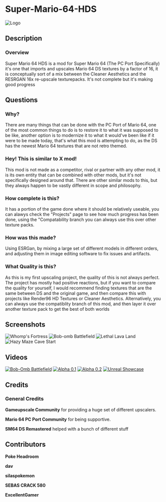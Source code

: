 # Super-Mario-64-HDS
![Logo](https://i.imgur.com/6yZo0kJ.png)
## Description
### Overview
Super Mario 64 HDS is a mod for Super Mario 64 (The PC Port Specifically) it's one that imports and upscales Mario 64 DS textures by a factor of 16, it is conceptually sort of a mix between the Cleaner Aesthetics and the RESRGAN 16x re-upscale texturepacks. It's not complete but it's making good progress
## Questions
### Why?
There are many things that can be done with the PC Port of Mario 64, one of the most common things to do is to restore it to what it was supposed to be like, another option is to modernize it to what it would've been like if it were to be made today, that's what this mod is attempting to do, as the DS has the newest Mario 64 textures that are not retro themed. 
### Hey! This is similar to X mod!
This mod is not made as a competitor, rival or partner with any other mod, it is its own entity that can be combined with other mods, but it's not specifically designed around that. There are other similar mods to this, but they always happen to be vastly different in scope and philosophy. 
### How complete is this?
It has a portion of the game done where it should be relatively useable, you can alawys check the "Projects" page to see how much progress has been done, using the "Compatability branch you can always use this over other texture packs.
### How was this made?
Using ESRGan, by mixing a large set of different models in different orders, and adjusting them in image editing software to fix issues and artifacts.
### What Quality is this?
As this is my first upscaling project, the quality of this is not always perfect. The project has mostly had positive reactions, but if you want to compare the quality for yourself, I would recommend finding textures that are the same between DS and the original game, and then compare this with projects like Render96 HD Textures or Cleaner Aesthetics. Alternatively, you can always use the compatiblity branch of this mod, and then layer it over another texture pack to get the best of both worlds
## Screenshots
![Whomp's Fortress](https://i.imgur.com/A7XoYhE.png)
![Bob-omb Battlefield](https://i.imgur.com/gBoFf6B.png)
![Lethal Lava Land](https://i.imgur.com/ltV2Ayj.png)
![Hazy Maze Cave Start](https://cdn.discordapp.com/attachments/710262518802677811/831913798470205491/Cave_Epic.png)
## Videos
[![Bob-Omb Battlefield](https://img.youtube.com/vi/44CBX34PCnc/0.jpg)](https://www.youtube.com/watch?v=44CBX34PCnc)
[![Alpha 0.1](https://img.youtube.com/vi/bxiQy__Xv_s/0.jpg)](https://www.youtube.com/watch?v=bxiQy__Xv_s)
[![Alpha 0.2](https://img.youtube.com/vi/AWJ37C683GM/0.jpg)](https://www.youtube.com/watch?v=AWJ37C683GM)
[![Unreal Showcase](https://img.youtube.com/vi/pbQBBpLNgUc/0.jpg)](https://www.youtube.com/watch?v=pbQBBpLNgUc)
## Credits
### General Credits
**Gameupscale Community** for providing a huge set of different upscalers.

**Mario 64 PC Port Community** for being supportive.

**SM64 DS Remastered** helped with a bunch of different stuff
## Contributors
**Poke Headroom**

**dav**

**silaspokemon**

**SEBAS CRACK 580**

**ExcellentGamer**